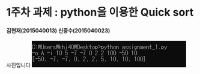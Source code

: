 1주차 과제 : python을 이용한 Quick sort
===
#### 김현재(2015040013) 신중수(2015040023)
사진입니다
![img](https://raw.githubusercontent.com/KHJae/Cnetwork/master/assignment_1/result1.PNG)

